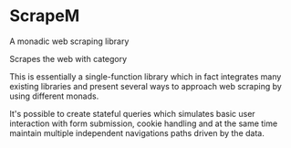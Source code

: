 # ScrapeM
A monadic web scraping library

Scrapes the web with category

This is essentially a single-function library which in fact integrates many existing libraries and present several ways to approach web scraping by using different monads.

It's possible to create stateful queries which simulates basic user interaction with form submission, cookie handling and at the same time maintain multiple independent navigations paths driven by the data.